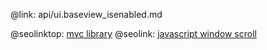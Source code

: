 @link: api/ui.baseview_isenabled.md

@seolinktop: [mvc library](https://webix.com)
@seolink: [javascript window scroll](https://webix.com/widget/scrollview/)